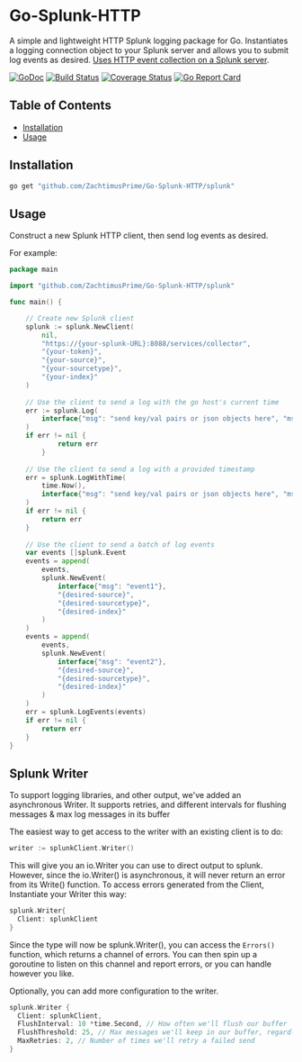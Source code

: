 # Go-Splunk-HTTP
A simple and lightweight HTTP Splunk logging package for Go. Instantiates a logging connection object to your Splunk server and allows you to submit log events as desired. [Uses HTTP event collection on a Splunk server](http://docs.splunk.com/Documentation/Splunk/latest/Data/UsetheHTTPEventCollector).

[![GoDoc](https://godoc.org/github.com/ZachtimusPrime/Go-Splunk-HTTP/splunk?status.svg)](https://godoc.org/github.com/ZachtimusPrime/Go-Splunk-HTTP/splunk)
[![Build Status](https://travis-ci.org/ZachtimusPrime/Go-Splunk-HTTP.svg?branch=master)](https://travis-ci.org/ZachtimusPrime/Go-Splunk-HTTP) 
[![Coverage Status](https://coveralls.io/repos/github/ZachtimusPrime/Go-Splunk-HTTP/badge.svg?branch=master)](https://coveralls.io/github/ZachtimusPrime/Go-Splunk-HTTP?branch=master)
[![Go Report Card](https://goreportcard.com/badge/github.com/ZachtimusPrime/Go-Splunk-HTTP)](https://goreportcard.com/report/github.com/ZachtimusPrime/Go-Splunk-HTTP) 

## Table of Contents ##

* [Installation](#installation)
* [Usage](#usage)

## Installation ##

```bash
go get "github.com/ZachtimusPrime/Go-Splunk-HTTP/splunk"
```

## Usage ##

Construct a new Splunk HTTP client, then send log events as desired. 

For example:

```go
package main

import "github.com/ZachtimusPrime/Go-Splunk-HTTP/splunk"

func main() {

	// Create new Splunk client
	splunk := splunk.NewClient(
		nil,
		"https://{your-splunk-URL}:8088/services/collector",
		"{your-token}",
		"{your-source}",
		"{your-sourcetype}",
		"{your-index}"
	)
		
	// Use the client to send a log with the go host's current time
	err := splunk.Log(
		interface{"msg": "send key/val pairs or json objects here", "msg2": "anything that is useful to you in the log event"}
	)
	if err != nil {
        	return err
        }
	
	// Use the client to send a log with a provided timestamp
	err = splunk.LogWithTime(
		time.Now(),
		interface{"msg": "send key/val pairs or json objects here", "msg2": "anything that is useful to you in the log event"}
	)
	if err != nil {
		return err
	}
	
	// Use the client to send a batch of log events
	var events []splunk.Event
	events = append(
		events,
		splunk.NewEvent(
			interface{"msg": "event1"},
			"{desired-source}",
			"{desired-sourcetype}",
			"{desired-index}"
		)
	)
	events = append(
		events,
		splunk.NewEvent(
			interface{"msg": "event2"},
			"{desired-source}",
			"{desired-sourcetype}",
			"{desired-index}"
		)
	)
	err = splunk.LogEvents(events)
	if err != nil {
		return err
	}
}

```

## Splunk Writer  ##
To support logging libraries, and other output, we've added an asynchronous Writer. It supports retries, and different intervals for flushing messages & max log messages in its buffer

The easiest way to get access to the writer with an existing client is to do:

```go
writer := splunkClient.Writer()
```

This will give you an io.Writer you can use to direct output to splunk. However, since the io.Writer() is asynchronous, it will never return an error from its Write() function. To access errors generated from the Client,
Instantiate your Writer this way:

```go
splunk.Writer{
  Client: splunkClient
}
```
Since the type will now be splunk.Writer(), you can access the `Errors()` function, which returns a channel of errors. You can then spin up a goroutine to listen on this channel and report errors, or you can handle however you like. 

Optionally, you can add more configuration to the writer.

```go
splunk.Writer {
  Client: splunkClient,
  FlushInterval: 10 *time.Second, // How often we'll flush our buffer
  FlushThreshold: 25, // Max messages we'll keep in our buffer, regardless of FlushInterval
  MaxRetries: 2, // Number of times we'll retry a failed send
}
```

